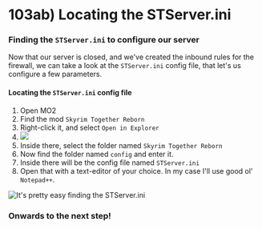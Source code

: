 # 103ab) Locating the STServer.ini

### Finding the `STServer.ini` to configure our server

Now that our server is closed, and we've created the inbound rules for the firewall, we can take a look at the `STServer.ini` config file, that let's us configure a few parameters.

#### Locating the `STServer.ini` config file

1. Open MO2
2. Find the mod `Skyrim Together Reborn`
3. Right-click it, and select `Open in Explorer`
4. ![](https://shx.is/5BzT3n7WX.png)
5. Inside there, select the folder named `Skyrim Together Reborn`
6. Now find the folder named `config` and enter it.
7. Inside there will be the config file named `STServer.ini`
8. Open that with a text-editor of your choice. In my case I'll use good ol' `Notepad++`.

![It's pretty easy finding the STServer.ini](https://shx.is/5BAazzE\_s.gif)

### Onwards to the next step!
